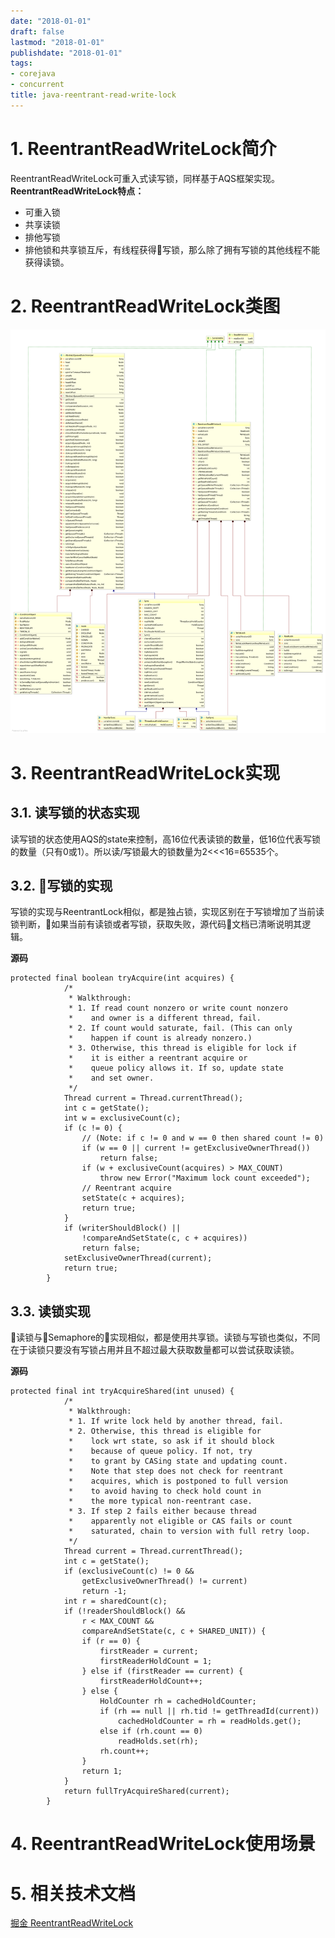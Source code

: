 ```yaml
---
date: "2018-01-01"
draft: false
lastmod: "2018-01-01"
publishdate: "2018-01-01"
tags:
- corejava
- concurrent
title: java-reentrant-read-write-lock
---
```

# 1. ReentrantReadWriteLock简介
ReentrantReadWriteLock可重入式读写锁，同样基于AQS框架实现。**ReentrantReadWriteLock特点：**
* 可重入锁
* 共享读锁
* 排他写锁
* 排他锁和共享锁互斥，有线程获得写锁，那么除了拥有写锁的其他线程不能获得读锁。

# 2. ReentrantReadWriteLock类图
![ReentrantReadWriteLock类图](../../../picture/ReentrantReadWriteLock.png)

# 3. ReentrantReadWriteLock实现
## 3.1. 读写锁的状态实现
读写锁的状态使用AQS的state来控制，高16位代表读锁的数量，低16位代表写锁的数量（只有0或1）。所以读/写锁最大的锁数量为2<<<16=65535个。

## 3.2. 写锁的实现
写锁的实现与ReentrantLock相似，都是独占锁，实现区别在于写锁增加了当前读锁判断，如果当前有读锁或者写锁，获取失败，源代码文档已清晰说明其逻辑。

**源码**
```
protected final boolean tryAcquire(int acquires) {
            /*
             * Walkthrough:
             * 1. If read count nonzero or write count nonzero
             *    and owner is a different thread, fail.
             * 2. If count would saturate, fail. (This can only
             *    happen if count is already nonzero.)
             * 3. Otherwise, this thread is eligible for lock if
             *    it is either a reentrant acquire or
             *    queue policy allows it. If so, update state
             *    and set owner.
             */
            Thread current = Thread.currentThread();
            int c = getState();
            int w = exclusiveCount(c);
            if (c != 0) {
                // (Note: if c != 0 and w == 0 then shared count != 0)
                if (w == 0 || current != getExclusiveOwnerThread())
                    return false;
                if (w + exclusiveCount(acquires) > MAX_COUNT)
                    throw new Error("Maximum lock count exceeded");
                // Reentrant acquire
                setState(c + acquires);
                return true;
            }
            if (writerShouldBlock() ||
                !compareAndSetState(c, c + acquires))
                return false;
            setExclusiveOwnerThread(current);
            return true;
        }
```

## 3.3. 读锁实现
读锁与Semaphore的实现相似，都是使用共享锁。读锁与写锁也类似，不同在于读锁只要没有写锁占用并且不超过最大获取数量都可以尝试获取读锁。

**源码**
```
protected final int tryAcquireShared(int unused) {
            /*
             * Walkthrough:
             * 1. If write lock held by another thread, fail.
             * 2. Otherwise, this thread is eligible for
             *    lock wrt state, so ask if it should block
             *    because of queue policy. If not, try
             *    to grant by CASing state and updating count.
             *    Note that step does not check for reentrant
             *    acquires, which is postponed to full version
             *    to avoid having to check hold count in
             *    the more typical non-reentrant case.
             * 3. If step 2 fails either because thread
             *    apparently not eligible or CAS fails or count
             *    saturated, chain to version with full retry loop.
             */
            Thread current = Thread.currentThread();
            int c = getState();
            if (exclusiveCount(c) != 0 &&
                getExclusiveOwnerThread() != current)
                return -1;
            int r = sharedCount(c);
            if (!readerShouldBlock() &&
                r < MAX_COUNT &&
                compareAndSetState(c, c + SHARED_UNIT)) {
                if (r == 0) {
                    firstReader = current;
                    firstReaderHoldCount = 1;
                } else if (firstReader == current) {
                    firstReaderHoldCount++;
                } else {
                    HoldCounter rh = cachedHoldCounter;
                    if (rh == null || rh.tid != getThreadId(current))
                        cachedHoldCounter = rh = readHolds.get();
                    else if (rh.count == 0)
                        readHolds.set(rh);
                    rh.count++;
                }
                return 1;
            }
            return fullTryAcquireShared(current);
        }
```


# 4. ReentrantReadWriteLock使用场景

# 5. 相关技术文档
[掘金 ReentrantReadWriteLock](https://juejin.im/post/5b9df6015188255c8f06923a)

